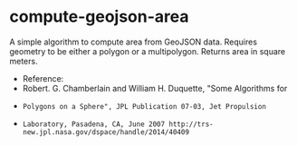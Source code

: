 # compute-geojson-area
A simple algorithm to compute area from GeoJSON data. Requires geometry to be either a polygon or a multipolygon. Returns area in square meters.

 * Reference:
 * Robert. G. Chamberlain and William H. Duquette, "Some Algorithms for
 *     Polygons on a Sphere", JPL Publication 07-03, Jet Propulsion
 *     Laboratory, Pasadena, CA, June 2007 http://trs-new.jpl.nasa.gov/dspace/handle/2014/40409
